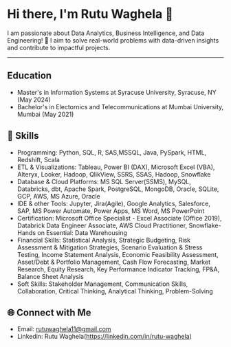 
<!--
**rutu-waghela/rutu-waghela** is a ✨ _special_ ✨ repository because its `README.md` (this file) appears on your GitHub profile.

Here are some ideas to get you started:

- 🔭 I’m currently working on ...
- 🌱 I’m currently learning ...
- 👯 I’m looking to collaborate on ...
- 🤔 I’m looking for help with ...
- 💬 Ask me about ...
- 📫 How to reach me: ...
- 😄 Pronouns: ...
- ⚡ Fun fact: ...
-->
# Hi there, I'm Rutu Waghela 👋

I am passionate about Data Analytics, Business Intelligence, and Data Engineering! 🚀 I aim to solve real-world problems with data-driven insights and contribute to impactful projects.

---
## Education
- Master's in Information Systems at Syracuse University, Syracuse, NY (May 2024)
- Bachelor's in Electornics and Telecommunications at Mumbai University, Mumbai (May 2021)
  
## 🌟 Skills
- Programming: Python, SQL, R, SAS,MSSQL, Java, PySpark, HTML, Redshift, Scala
-	ETL & Visualizations: Tableau, Power BI (DAX), Microsoft Excel (VBA), Alteryx, Looker, Hadoop, QlikView, SSRS, SSAS, Hadoop, Snowflake
-	Database & Cloud Platforms: MS SQL Server(SSMS), MySQL, Databricks, dbt, Apache Spark, PostgreSQL, MongoDB, Oracle, SQLite, GCP, AWS, MS Azure, Oracle
-	IDE & other Tools: Jupyter, Jira(Agile), Google Analytics, Salesforce, SAP, MS Power Automate, Power Apps, MS Word, MS PowerPoint
-	Certification: Microsoft Office Specialist - Excel Associate (Office 2019), Databrick Data Engineer Associate, AWS Cloud Practitioner, Snowflake- Hands on Essential: Data Warehousing
- Financial Skills: Statistical Analysis, Strategic Budgeting, Risk Assessment & Mitigation Strategies, Scenario Evaluation & Stress Testing, Income Statement Analysis, Economic Feasibility Assessment, Asset/Debt & Portfolio Management, Cash Flow Forecasting, Market Research, Equity Research, Key Performance Indicator Tracking, FP&A, Balance Sheet Analysis
- Soft Skills: Stakeholder Management, Communication Skills, Collaboration, Critical Thinking, Analytical Thinking, Problem-Solving


## 🌐 Connect with Me
- Email: rutuwaghela11@gmail.com
- Linkedin:  Rutu Waghela(https://linkedin.com/in/rutu-waghela)


